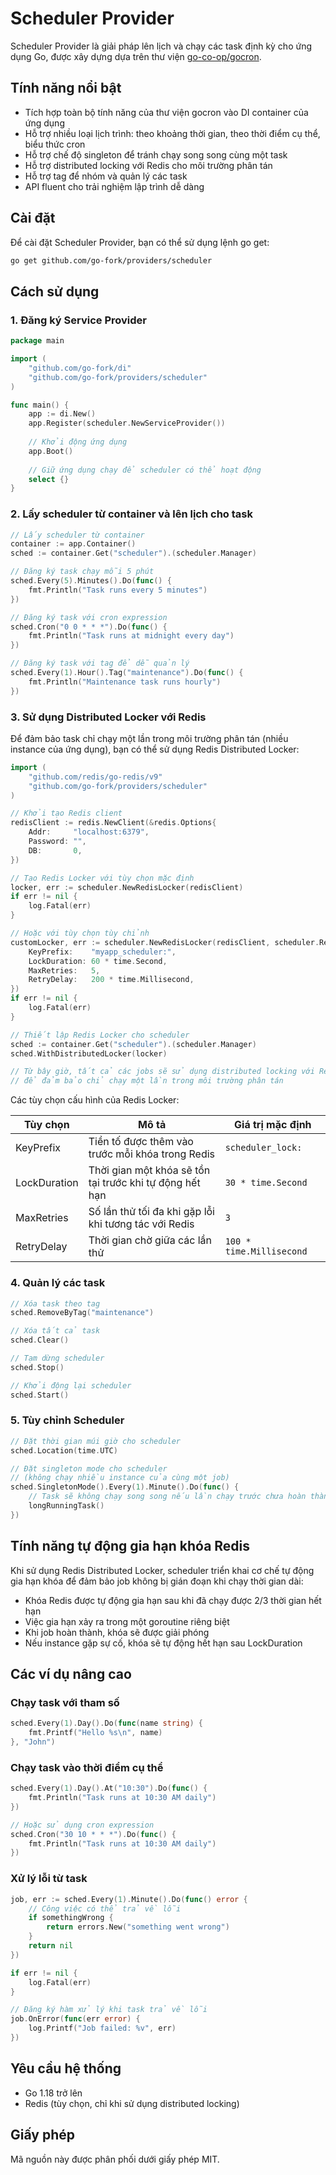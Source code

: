# Scheduler Provider

Scheduler Provider là giải pháp lên lịch và chạy các task định kỳ cho ứng dụng Go, được xây dựng dựa trên thư viện [go-co-op/gocron](https://github.com/go-co-op/gocron).

## Tính năng nổi bật

- Tích hợp toàn bộ tính năng của thư viện gocron vào DI container của ứng dụng
- Hỗ trợ nhiều loại lịch trình: theo khoảng thời gian, theo thời điểm cụ thể, biểu thức cron
- Hỗ trợ chế độ singleton để tránh chạy song song cùng một task
- Hỗ trợ distributed locking với Redis cho môi trường phân tán
- Hỗ trợ tag để nhóm và quản lý các task
- API fluent cho trải nghiệm lập trình dễ dàng

## Cài đặt

Để cài đặt Scheduler Provider, bạn có thể sử dụng lệnh go get:

```bash
go get github.com/go-fork/providers/scheduler
```

## Cách sử dụng

### 1. Đăng ký Service Provider

```go
package main

import (
    "github.com/go-fork/di"
    "github.com/go-fork/providers/scheduler"
)

func main() {
    app := di.New()
    app.Register(scheduler.NewServiceProvider())
    
    // Khởi động ứng dụng
    app.Boot()
    
    // Giữ ứng dụng chạy để scheduler có thể hoạt động
    select {}
}
```

### 2. Lấy scheduler từ container và lên lịch cho task

```go
// Lấy scheduler từ container
container := app.Container()
sched := container.Get("scheduler").(scheduler.Manager)

// Đăng ký task chạy mỗi 5 phút
sched.Every(5).Minutes().Do(func() {
    fmt.Println("Task runs every 5 minutes")
})

// Đăng ký task với cron expression
sched.Cron("0 0 * * *").Do(func() {
    fmt.Println("Task runs at midnight every day")
})

// Đăng ký task với tag để dễ quản lý
sched.Every(1).Hour().Tag("maintenance").Do(func() {
    fmt.Println("Maintenance task runs hourly")
})
```

### 3. Sử dụng Distributed Locker với Redis

Để đảm bảo task chỉ chạy một lần trong môi trường phân tán (nhiều instance của ứng dụng), bạn có thể sử dụng Redis Distributed Locker:

```go
import (
    "github.com/redis/go-redis/v9"
    "github.com/go-fork/providers/scheduler"
)

// Khởi tạo Redis client
redisClient := redis.NewClient(&redis.Options{
    Addr:     "localhost:6379",
    Password: "",
    DB:       0,
})

// Tạo Redis Locker với tùy chọn mặc định
locker, err := scheduler.NewRedisLocker(redisClient)
if err != nil {
    log.Fatal(err)
}

// Hoặc với tùy chọn tùy chỉnh
customLocker, err := scheduler.NewRedisLocker(redisClient, scheduler.RedisLockerOptions{
    KeyPrefix:    "myapp_scheduler:",
    LockDuration: 60 * time.Second,
    MaxRetries:   5,
    RetryDelay:   200 * time.Millisecond,
})
if err != nil {
    log.Fatal(err)
}

// Thiết lập Redis Locker cho scheduler
sched := container.Get("scheduler").(scheduler.Manager)
sched.WithDistributedLocker(locker)

// Từ bây giờ, tất cả các jobs sẽ sử dụng distributed locking với Redis
// để đảm bảo chỉ chạy một lần trong môi trường phân tán
```

Các tùy chọn cấu hình của Redis Locker:

| Tùy chọn | Mô tả | Giá trị mặc định |
|----------|-------|------------------|
| KeyPrefix | Tiền tố được thêm vào trước mỗi khóa trong Redis | `scheduler_lock:` |
| LockDuration | Thời gian một khóa sẽ tồn tại trước khi tự động hết hạn | `30 * time.Second` |
| MaxRetries | Số lần thử tối đa khi gặp lỗi khi tương tác với Redis | `3` |
| RetryDelay | Thời gian chờ giữa các lần thử | `100 * time.Millisecond` |

### 4. Quản lý các task

```go
// Xóa task theo tag
sched.RemoveByTag("maintenance")

// Xóa tất cả task
sched.Clear()

// Tạm dừng scheduler
sched.Stop()

// Khởi động lại scheduler
sched.Start()
```

### 5. Tùy chỉnh Scheduler

```go
// Đặt thời gian múi giờ cho scheduler
sched.Location(time.UTC)

// Đặt singleton mode cho scheduler 
// (không chạy nhiều instance của cùng một job)
sched.SingletonMode().Every(1).Minute().Do(func() {
    // Task sẽ không chạy song song nếu lần chạy trước chưa hoàn thành
    longRunningTask()
})
```

## Tính năng tự động gia hạn khóa Redis

Khi sử dụng Redis Distributed Locker, scheduler triển khai cơ chế tự động gia hạn khóa để đảm bảo job không bị gián đoạn khi chạy thời gian dài:

- Khóa Redis được tự động gia hạn sau khi đã chạy được 2/3 thời gian hết hạn
- Việc gia hạn xảy ra trong một goroutine riêng biệt
- Khi job hoàn thành, khóa sẽ được giải phóng
- Nếu instance gặp sự cố, khóa sẽ tự động hết hạn sau LockDuration

## Các ví dụ nâng cao

### Chạy task với tham số

```go
sched.Every(1).Day().Do(func(name string) {
    fmt.Printf("Hello %s\n", name)
}, "John")
```

### Chạy task vào thời điểm cụ thể

```go
sched.Every(1).Day().At("10:30").Do(func() {
    fmt.Println("Task runs at 10:30 AM daily")
})

// Hoặc sử dụng cron expression
sched.Cron("30 10 * * *").Do(func() {
    fmt.Println("Task runs at 10:30 AM daily")
})
```

### Xử lý lỗi từ task

```go
job, err := sched.Every(1).Minute().Do(func() error {
    // Công việc có thể trả về lỗi
    if somethingWrong {
        return errors.New("something went wrong")
    }
    return nil
})

if err != nil {
    log.Fatal(err)
}

// Đăng ký hàm xử lý khi task trả về lỗi
job.OnError(func(err error) {
    log.Printf("Job failed: %v", err)
})
```

## Yêu cầu hệ thống

- Go 1.18 trở lên
- Redis (tùy chọn, chỉ khi sử dụng distributed locking)

## Giấy phép

Mã nguồn này được phân phối dưới giấy phép MIT.
